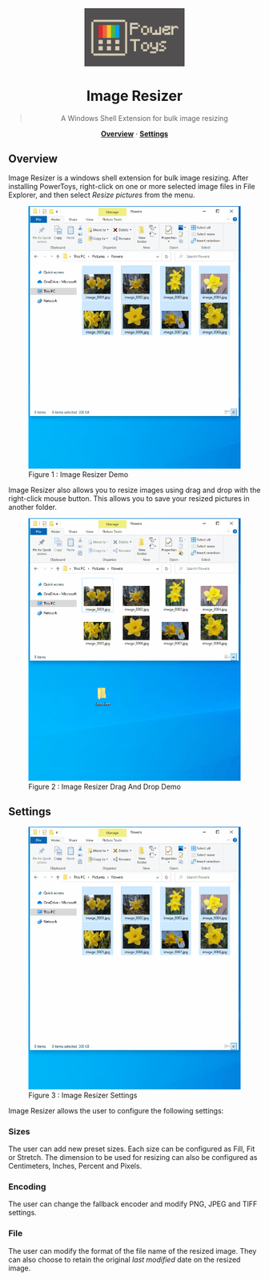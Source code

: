 <center>

<img width="200" src="../../../doc/images/Logo.jpg">

# Image Resizer
> A Windows Shell Extension for bulk image resizing

[**Overview**](#overview) · 
[**Settings**](#Developing)
</center>

## Overview
Image Resizer is a windows shell extension for bulk image resizing. After installing PowerToys, right-click on one or more selected image files in File Explorer, and then select _Resize pictures_ from the menu.

<figure>
  <img src="../../../doc/images/imageresizer/resizeNormal.gif" alt="Image Resizer Demo" >
  <figcaption>Figure 1 : Image Resizer Demo</figcaption>
</figure>

Image Resizer also allows you to resize images using drag and drop with the right-click mouse button. This allows you to save your resized pictures in another folder.

<figure>
  <img src="../../../doc/images/imageresizer/resizeDragAndDrop.gif" alt="Image Resizer Drag And Drop Demo" >
  <figcaption>Figure 2 : Image Resizer Drag And Drop Demo</figcaption>
</figure>

## Settings

<figure>
  <img src="../../../doc/images/imageresizer/resizeSettings.gif" alt="Image Resizer Settings" >
  <figcaption>Figure 3 : Image Resizer Settings</figcaption>
</figure>

Image Resizer allows the user to configure the following settings:

### Sizes
The user can add new preset sizes. Each size can be configured as Fill, Fit or Stretch. The dimension to be used for resizing can also be configured as Centimeters, Inches, Percent and Pixels.

### Encoding
The user can change the fallback encoder and modify PNG, JPEG and TIFF settings.

### File
The user can modify the format of the file name of the resized image. They can also choose to retain the original _last modified_ date on the resized image.
